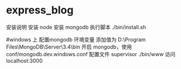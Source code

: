 # express_blog
安装说明
安装 node
安装 mongodb
执行脚本 ./bin/install.sh


#windows 上
配置mongodb 环境变量 添加值为 D:\Program Files\MongoDB\Server\3.4\bin
开启 mongodb，使用 conf/mongodb.dev.windows.conf 配置文件
supervisor ./bin/www 
访问 localhost:3000


